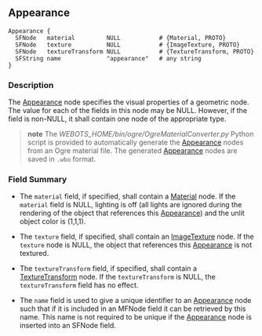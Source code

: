 ## Appearance

```
Appearance {
  SFNode   material         NULL           # {Material, PROTO}
  SFNode   texture          NULL           # {ImageTexture, PROTO}
  SFNode   textureTransform NULL           # {TextureTransform, PROTO}
  SFString name             "appearance"   # any string
}
```

### Description

The [Appearance](#appearance) node specifies the visual properties of a geometric node.
The value for each of the fields in this node may be NULL.
However, if the field is non-NULL, it shall contain one node of the appropriate type.

>**note** The *WEBOTS_HOME/bin/ogre/OgreMaterialConverter.py* Python script is provided to automatically generate the [Appearance](#appearance) nodes from an Ogre material file.
The generated [Appearance](#appearance) nodes are saved in `.wbo` format.

### Field Summary

- The `material` field, if specified, shall contain a [Material](material.md) node.
If the `material` field is NULL, lighting is off (all lights are ignored during the rendering of the object that references this [Appearance](#appearance)) and the unlit object color is (1,1,1).

- The `texture` field, if specified, shall contain an [ImageTexture](imagetexture.md) node.
If the `texture` node is NULL, the object that references this [Appearance](#appearance) is not textured.

- The `textureTransform` field, if specified, shall contain a [TextureTransform](texturetransform.md) node.
If the `textureTransform` is NULL, the `textureTransform` field has no effect.

- The `name` field is used to give a unique identifier to an [Appearance](#appearance) node such that if it is included in an MFNode field it can be retrieved by this name.
This name is not required to be unique if the [Appearance](#appearance) node is inserted into an SFNode field.

